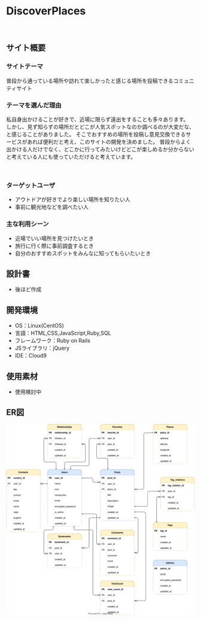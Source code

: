 # DiscoverPlaces
​
## サイト概要
### サイトテーマ
普段から通っている場所や訪れて楽しかったと感じる場所を投稿できるコミュニティサイト
​
### テーマを選んだ理由
私自身出かけることが好きで、近場に限らず遠出をすることも多々あります。
しかし、見ず知らずの場所だとどこが人気スポットなのか調べるのが大変だな、と感じることがありました。
そこでおすすめの場所を投稿し意見交換できるサービスがあれば便利だと考え、このサイトの開発を決めました。
普段からよく出かける人だけでなく、どこかに行ってみたいけどどこが楽しめるか分からないと考えている人にも使っていただけると考えています。

​
### ターゲットユーザ
- アウトドアが好きでより楽しい場所を知りたい人
- 事前に観光地などを調べたい人
​
### 主な利用シーン
- 近場でいい場所を見つけたいとき
- 旅行に行く際に事前調査するとき
- 自分のおすすめスポットをみんなに知ってもらいたいとき
​
## 設計書
- 後ほど作成

## 開発環境
- OS：Linux(CentOS)
- 言語：HTML,CSS,JavaScript,Ruby,SQL
- フレームワーク：Ruby on Rails
- JSライブラリ：jQuery
- IDE：Cloud9
​
## 使用素材
- 使用検討中

## ER図

![ER Diagram](https://github.com/takaTWC/discoverplaces/blob/main/ER.drawio.svg)